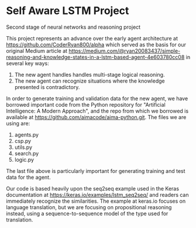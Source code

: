 # Self Aware LSTM Project
Second stage of neural networks and reasoning project

This project represents an advance over the early agent architecture at https://github.com/CoderRyan800/alpha
which served as the basis for our original Medium article at 
https://medium.com/@ryan20083437/simple-reasoning-and-knowledge-states-in-a-lstm-based-agent-4e603780cc08
in several key ways:

1. The new agent handles handles multi-stage logical reasoning.
2. The new agent can recognize situations where the knowledge presented is contradictory.

In order to generate training and validation data for the new agent, we have borrowed
important code from the Python repository for "Artificial Intelligence: A Modern Approach", and
the repo from which we borrowed is available at
https://github.com/aimacode/aima-python.git.  The files we are using are:

1. agents.py
2. csp.py
3. utils.py
4. search.py
5. logic.py

The last file above is particularly important for generating training and test data for the agent.

Our code is based  heavily upon the seq2seq example used in the Keras documentation
at https://keras.io/examples/lstm_seq2seq/ and readers can immediately recognize the similarities.
The example at keras.io focuses on language translation, but we are focusing on propositional
reasoning instead, using a sequence-to-sequence model of the type used for translation.
